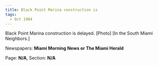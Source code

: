 ```yaml
---  
title: Black Point Marina construction is  
tags:  
  - Oct 1984  
---  
```

  
Black Point Marina construction is delayed. [Photo] [In the South Miami Neighbors.]  
  
Newspapers: **Miami Morning News or The Miami Herald**  
  
Page: **N/A**, Section: **N/A** 
